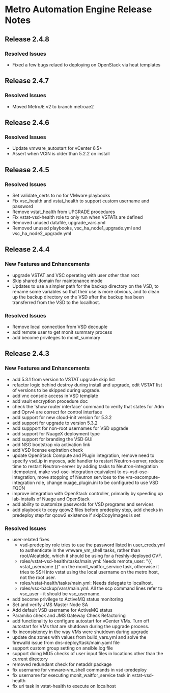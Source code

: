# Metro Automation Engine Release Notes
## Release 2.4.8
### Resolved Issues
* Fixed a few bugs relaed to deploying on OpenStack via heat templates

## Release 2.4.7
### Resolved Issues
* Moved MetroÆ v2 to branch metroae2

## Release 2.4.6
### Resolved Issues
* Update vmware_autostart for vCenter 6.5+
* Assert when VCIN is older than 5.2.2 on install

## Release 2.4.5
### Resolved Issues
* Set validate_certs to no for VMware playbooks
* Fix vsc_health and vstat_health to support custom username and password
* Remove vstat_health from UPGRADE procedures
* Fix vstat-vsd-health role to only run when VSTATs are defined
* Removed unused datafile, upgrade_vars.yml
* Removed unused playbooks, vsc_ha_node1_upgrade.yml and vsc_ha_node2_upgrade.yml

## Release 2.4.4
### New Features and Enhancements
* upgrade VSTAT and VSC operating with user other than root
* Skip shared domain for maintenance mode
* Updates to use a simpler path for the backup directory on the VSD, to rename some variables so that their use is more obvious, and to clean up the backup directory on the VSD after the backup has been transferred from the VSD to the localhost.
### Resolved Issues
* Remove local connection from VSD decouple
* add remote user to get monit summary process
* add become privileges to monit_summary


## Release 2.4.3
### New Features and Enhancements
* add 5.3.1 from version to VSTAT upgrade skip list
* refactor logic behind destroy during install and upgrade, edit VSTAT list of versions to be skipped during upgrade.
* add vnc console access in VSD template
* add vault encryption procedure doc
* check the 'show router interface' command to verify that states for Adm and Oprv4 are correct for control interface
* add support for new cloud-init version for 5.3.2
* add support for upgrade to version 5.3.2
* add suppport for non-root usernames for VSD upgrade
* add support for NuageX deployment type
* add support for branding the VSD GUI
* add NSG bootstrap via activation link
* add VSD license expiration check
* update OpenStack Compute and Plugin integration, remove need to specify vsd_ip in myoscs, add handler to restart Neutron-server, reduce time to restart Neutron-server by adding tasks to Neutron-integration idempotent, make vsd-osc-integration equivalent to os-vsd-osc-integration, move stopping of Neutron services to the vrs-oscompute-integration role, change nuage_plugin.ini to be configured to use VSD FQDN
* improve integration with OpenStack controller, primarily by speeding up lab-installs of Nuage and OpenStack
* add ability to customize passwords for VSD programs and services
* add playbook to copy qcow2 files before predeploy step, add checks in predeploy step for qcow2 existence if skipCopyImages is set
### Resolved Issues
* user-related fixes
   - vsd-predeploy role tries to use the password listed in user_creds.yml to authenticate in the vmware_vm_shell tasks, rather than root/Alcateldc, which it should be using for a freshly-deployed OVF.
   - roles/vstat-vsd-health/tasks/main.yml: Needs remote_user: "{{ vstat_username }}" on the monit_waitfor_service task, otherwise it tries to SSH into vstat using the local username on the metro host, not the root user.
   - roles/vstat-health/tasks/main.yml: Needs delegate to localhost.
   - roles/vsc-backup/vars/main.yml: All the scp command lines refer to vsc_user - it should be vsc_username.
* add become privilege to ActiveMQ status monitoring
* Set and verify JMS Master Node SA
* Add default VSD username for ActiveMQ status
* Paramiko check and JMS Gateway Check Refactoring
* add functionality to configure autostart for vCenter VMs. Turn off autostart for VMs that are shutdown during the upgrade process.
* fix inconsistency in the way VMs were shutdown during upgrade
* update dns zones with values from build_vars.yml and solve the firewalld issue from dns-deploy/task/main.yaml file
* support custom group setting on ansible.log file
* support doing MD5 checks of user input files in locations other than the current directory
* removed redundant check for netaddr package
* fix username for vmware-vm_shell commands in vsd-predeploy
* fix username for executing monit_waitfor_service task in vstat-vsd-health
* fix uri task in vstat-health to execute on localhost
